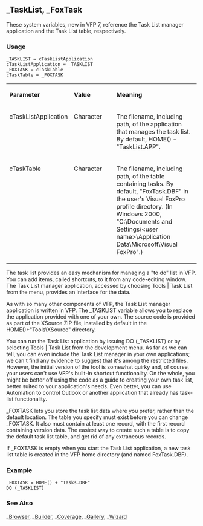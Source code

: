 ## _TaskList, _FoxTask

These system variables, new in VFP 7, reference the Task List manager application and the Task List table, respectively. 

### Usage

```foxpro
_TASKLIST = cTaskListApplication
cTaskListApplication = _TASKLIST
_FOXTASK = cTaskTable
cTaskTable = _FOXTASK
```
<table>
<tr>
  <td width="32%" valign="top">
  <p><b>Parameter</b></p>
  </td>
  <td width=23% valign=top>
  <p><b>Value</b></p>
  </td>
  <td width=45% valign=top>
  <p><b>Meaning</b></p>
  </td>
 </tr>
<tr>
  <td width="32%" valign="top">
  <p>cTaskListApplication</p>
  </td>
  <td width=23% valign=top>
  <p>Character</p>
  </td>
  <td width=45% valign=top>
  <p>The filename, including path, of the application that manages the task list. By default, HOME() + &quot;TaskList.APP&quot;.</p>
  </td>
 </tr>
<tr>
  <td width="32%" valign="top">
  <p>cTaskTable</p>
  </td>
  <td width=23% valign=top>
  <p>Character</p>
  </td>
  <td width=45% valign=top>
  <p>The filename, including path, of the table containing tasks. By default, &quot;FoxTask.DBF&quot; in the user's Visual FoxPro profile directory. (In Windows 2000, &quot;C:\Documents and Settings\&lt;user name&gt;\Application Data\Microsoft\Visual FoxPro&quot;.)</p>
  </td>
 </tr>
</table>

The task list provides an easy mechanism for managing a "to do" list in VFP. You can add items, called shortcuts, to it from any code-editing window. The Task List manager application, accessed by choosing Tools | Task List from the menu, provides an interface for the data.

As with so many other components of VFP, the Task List manager application is written in VFP. The _TASKLIST variable allows you to replace the application provided with one of your own. The source code is provided as part of the XSource.ZIP file, installed by default in the HOME()+"Tools\XSource" directory.

You can run the Task List application by issuing DO (_TASKLIST) or by selecting Tools | Task List from the development menu. As far as we can tell, you can even include the Task List manager in your own applications; we can't find any evidence to suggest that it's among the restricted files. However, the initial version of the tool is somewhat quirky and, of course, your users can't use VFP's built-in shortcut functionality. On the whole, you might be better off using the code as a guide to creating your own task list, better suited to your application's needs. Even better, you can use Automation to control Outlook or another application that already has task-list functionality.

_FOXTASK lets you store the task list data where you prefer, rather than the default location. The table you specify must exist before you can change _FOXTASK. It also must contain at least one record, with the first record containing version data. The easiest way to create such a table is to copy the default task list table, and get rid of any extraneous records.

If _FOXTASK is empty when you start the Task List application, a new task list table is created in the VFP home directory (and named FoxTask.DBF). 

### Example

```foxpro
_FOXTASK = HOME() + "Tasks.DBF"
DO (_TASKLIST)
```
### See Also

[_Browser](s4g160.md), [_Builder](s4g160.md), [_Coverage](s4g675.md), [_Gallery](s4g160.md), [_Wizard](s4g160.md)